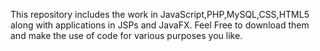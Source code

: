 This repository includes the work in JavaScript,PHP,MySQL,CSS,HTML5 along with applications in JSPs and JavaFX. Feel Free to download them and make the use of code for various purposes you like.
